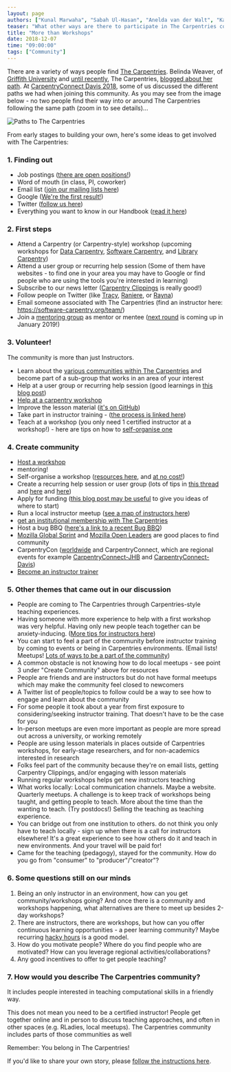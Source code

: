 ```yaml
---
layout: page
authors: ["Kunal Marwaha", "Sabah Ul-Hasan", "Anelda van der Walt", "Karen Word", "Hao Ye", "Tracy Teal"]
teaser: "What other ways are there to participate in The Carpentries community?"
title: "More than Workshops"
date: 2018-12-07
time: "09:00:00"
tags: ["Community"]
---
```


There are a variety of ways people find [The Carpentries](https://carpentries.org). Belinda Weaver, of [Griffith University](https://au.linkedin.com/in/belinda-weaver-8525526) and [until recently](https://carpentries.org/blog/2018/09/thank-you-belinda/), The Carpentries, [blogged about her path](https://carpentries.org/blog/2018/09/my-carpentries-pathway/). At [CarpentryConnect Davis 2018](http://ivory.idyll.org/dibsi/CarpentryConWest.html), some of us discussed the different paths we had when joining this community. As you may see from the image below - no two people find their way into or around The Carpentries following the same path (zoom in to see details)...

![Paths to The Carpentries](https://lh3.googleusercontent.com/1dtCQCjR0CeHpZG40jvtq5m_hBEpskW_bH7oRzIwanPF5AXlAcXUoKhDYJgTkK9Ak8Q4fPmo-QgEk76MEyNYZ_WlF8epWzYLnRH1Zx7DWtjjccrnZhe1llDBiWmTVkpBtpk1JNdC4Q=w4800)

From early stages to building your own, here's some ideas to get involved with The Carpentries:

### 1. Finding out
* Job postings ([there are open positions!](https://carpentries.org/jobs/))
* Word of mouth (in class, PI, coworker)
* Email list ([join our mailing lists here](https://docs.carpentries.org/topic_folders/communications/tools/slack-and-email.html))
* Google ([We're the first result!](https://www.google.com/search?q=the+carpentries))
* Twitter ([follow us here](https://twitter.com/thecarpentries))
* Everything you want to know in our Handbook ([read it here](https://docs.carpentries.org/))

### 2. First steps
* Attend a Carpentry (or Carpentry-style) workshop (upcoming workshops for [Data Carpentry](https://datacarpentry.org/workshops-upcoming/), [Software Carpentry](https://software-carpentry.org/workshops/), and [Library Carpentry](https://librarycarpentry.org/upcoming_workshops/))
* Attend a user group or recurring help session (Some of them have websites - to find one in your area you may have to Google or find people who are using the tools you're interested in learning)
* Subscribe to our news letter ([Carpentry Clippings](https://carpentries.org/newsletter/) is really good!)
* Follow people on Twitter (like [Tracy](https://twitter.com/tracykteal), [Raniere](https://twitter.com/rgaiacs), or [Rayna](https://twitter.com/raynamharris))
* Email someone associated with The Carpentries (find an instructor here: https://software-carpentry.org/team/)
* Join a [mentoring group](https://github.com/carpentries/instructor-development/blob/master/mentoring-groups/program-outline.md) as mentor or mentee ([next round](https://github.com/carpentries/instructor-development/blob/master/mentoring-groups/2018-2019-schedule.md) is coming up in January 2019!)

### 3. Volunteer! 
The community is more than just Instructors.
* Learn about the [various communities within The Carpentries](https://carpentries.org/volunteer/) and become part of a sub-group that works in an area of your interest
* Help at a user group or recurring help session (good learnings in [this blog post](https://software-carpentry.org/blog/2014/11/users-groups-for-ongoing-learning.html))
* [Help at a carpentry workshop](https://docs.carpentries.org/topic_folders/hosts_instructors/hosts_instructors_checklist.html#helper-checklist)
* Improve the lesson material ([it's on GitHub](https://github.com/swcarpentry/git-novice))
* Take part in instructor training - ([the process is linked here](https://carpentries.org/become-instructor/))
* Teach at a workshop (you only need 1 certified instructor at a workshop!) - here are tips on how to [self-organise one](https://docs.carpentries.org/topic_folders/hosts_instructors/hosts_instructors_checklist.html#host-checklist) 

### 4. Create community
* [Host a workshop](https://docs.carpentries.org/topic_folders/hosts_instructors/hosts_instructors_checklist.html#host-checklist)
* mentoring!
* Self-organise a workshop ([resources here](https://software-carpentry.org/blog/2016/08/workshop-resources.html), and [at no cost!](https://carpentries.org/blog/2018/07/executive-council-drop-fee-motion/))
* Create a recurring help session or user group (lots of tips in [this thread](https://carpentries.topicbox.com/groups/discuss/Tec4f62b8959dc111/hosting-a-code-in) and [here](https://mozillascience.github.io/study-group-orientation/) and [here](https://github.com/amandamiotto/HackyHourHandbook))
* Apply for funding ([this blog post may be useful](https://software-carpentry.org/blog/2018/04/workshops-limited-budget.html) to give you ideas of where to start)
* Run a local instructor meetup ([see a map of instructors here](https://carpentries.org/instructors-map/))
* [get an institutional membership with The Carpentries](https://carpentries.org/membership/)
* Host a bug BBQ ([here's a link to a recent Bug BBQ](https://software-carpentry.org/blog/2018/03/bug-bbq.html))
* [Mozilla Global Sprint](https://foundation.mozilla.org/en/opportunity/global-sprint/) and [Mozilla Open Leaders](https://foundation.mozilla.org/en/opportunity/mozilla-open-leaders/) are good places to find community
* CarpentryCon ([worldwide](http://www.carpentrycon.org/) and CarpentryConnect, which are regional events for example [CarpentryConnect-JHB](http://carpentryconnectza.org) and [CarpentryConnect-Davis](http://ivory.idyll.org/dibsi/CarpentryConWest.html))
* [Become an instructor trainer](https://docs.carpentries.org/topic_folders/instructor_training/trainers_training.html)


### 5. Other themes that came out in our discussion
* People are coming to The Carpentries through Carpentries-style teaching experiences.
* Having someone with more experience to help with a first workshop was very helpful. Having only new people teach together can be anxiety-inducing. ([More tips for instructors here](https://docs.carpentries.org/topic_folders/hosts_instructors/instructor_tips.html))
* You can start to feel a part of the community before instructor training by coming to events or being in Carpentries environments. (Email lists! Meetups! [Lots of ways to be a part of the community](https://carpentries.org/community/))
* A common obstacle is not knowing how to do local meetups - see point 3 under "Create Community" above for resources
* People are friends and are instructors but do not have formal meetups which may make the community feel closed to newcomers
* A Twitter list of people/topics to follow could be a way to see how to engage and learn about the community
* For some people it took about a year from first exposure to considering/seeking instructor training. That doesn't have to be the case for you
* In-person meetups are even more important as people are more spread out across a university, or working remotely
* People are using lesson materials in places outside of Carpentries workshops, for early-stage researchers, and for non-academics interested in research
* Folks feel part of the community because they're on email lists, getting Carpentry Clippings, and/or engaging with lesson materials
* Running regular workshops helps get new instructors teaching
* What works locally: Local communication channels. Maybe a website. Quarterly meetups. A challenge is to keep track of workshops being taught, and getting people to teach. More about the time than the wanting to teach. (Try postdocs!) Selling the teaching as teaching experience.
* You can bridge out from one institution to others. do not think you only have to teach locally - sign up when there is a call for instructors elsewhere! It's a great experience to see how others do it and teach in new environments. And your travel will be paid for!
* Came for the teaching (pedagogy), stayed for the community. How do you go from "consumer" to "producer"/"creator"?


### 6. Some questions still on our minds
1. Being an only instructor in an environment, how can you get community/workshops going? And once there is a community and workshops happening, what alternatives are there to meet up besides 2-day workshops?
2. There are instructors, there are workshops, but how can you offer continuous learning opportunities - a peer learning community? Maybe recurring [hacky hours](https://hackyhour.github.io/) is a good model.
3. How do you motivate people? Where do you find people who are motivated? How can you leverage regional activities/collaborations?
4. Any good incentives to offer to get people teaching?

### 7. How would you describe The Carpentries community?
It includes people interested in teaching computational skills in a friendly way. 

This does not mean you need to be a certified instructor! People get together online and in person to discuss teaching approaches, and often in other spaces (e.g. RLadies, local meetups). The Carpentries community includes parts of those communities as well

Remember: You belong in The Carpentries!

If you'd like to share your own story, please [follow the instructions here](https://docs.carpentries.org/topic_folders/communications/guides/submit_blog_post.html).
